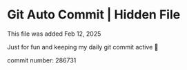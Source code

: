 # Git Auto Commit | Hidden File

This file was added Feb 12, 2025

Just for fun and keeping my daily git commit active 🤪

commit number: 286731
